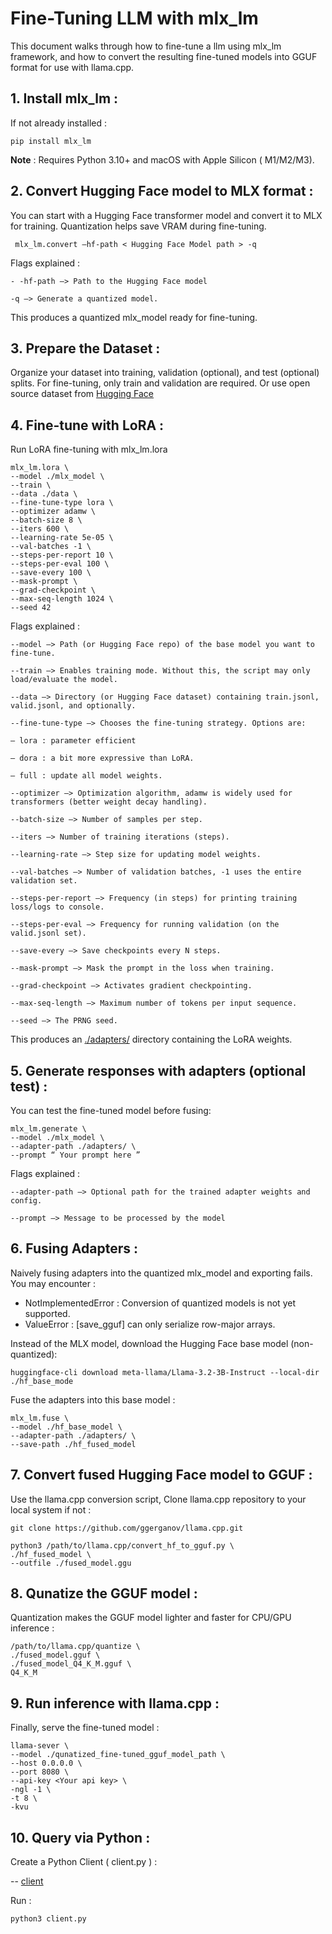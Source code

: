 # Fine-Tuning LLM with mlx_lm

This document walks through how to fine-tune a llm using mlx_lm framework, and how to convert the resulting fine-tuned models into GGUF format for use with llama.cpp.

## 1. Install mlx_lm :

If not already installed :

    pip install mlx_lm

**Note** : Requires Python 3.10+ and macOS with Apple Silicon ( M1/M2/M3).

## 2. Convert Hugging Face model to MLX format :

You can start with a Hugging Face transformer model and convert it to MLX for training. Quantization helps save VRAM during fine-tuning.

     mlx_lm.convert —hf-path < Hugging Face Model path > -q

Flags explained :

`- -hf-path —> Path to the Hugging Face model`

`-q —> Generate a quantized model.`

This produces a quantized mlx_model ready for fine-tuning.

## 3. Prepare the Dataset :

Organize your dataset into training, validation (optional), and test (optional) splits. For fine-tuning, only train and validation are required. Or use open source dataset from [Hugging Face](https://huggingface.co/datasets)

## 4. Fine-tune with LoRA : 

Run LoRA fine-tuning with mlx_lm.lora

    mlx_lm.lora \
  	--model ./mlx_model \
    --train \
  	--data ./data \
  	--fine-tune-type lora \
  	--optimizer adamw \
  	--batch-size 8 \
  	--iters 600 \
    --learning-rate 5e-05 \
  	--val-batches -1 \
  	--steps-per-report 10 \
    --steps-per-eval 100 \
  	--save-every 100 \
  	--mask-prompt \
  	--grad-checkpoint \
  	--max-seq-length 1024 \
  	--seed 42

Flags explained :

`--model —> Path (or Hugging Face repo) of the base model you want to fine-tune.`

`--train —> Enables training mode. Without this, the script may only load/evaluate the model.`

`--data —> Directory (or Hugging Face dataset) containing train.jsonl, valid.jsonl, and optionally.`

`--fine-tune-type —> Chooses the fine-tuning strategy. Options are:`

 `— lora : parameter efficient`

 `— dora : a bit more expressive than LoRA.`

 `— full : update all model weights.`

`--optimizer —> Optimization algorithm, adamw is widely used for transformers (better weight decay handling).`

`--batch-size —> Number of samples per step.`

`--iters —> Number of training iterations (steps).`

`--learning-rate —> Step size for updating model weights.`

`--val-batches —> Number of validation batches, -1 uses the entire validation set.`

`--steps-per-report —> Frequency (in steps) for printing training loss/logs to console.`

`--steps-per-eval —> Frequency for running validation (on the valid.jsonl set).`

`--save-every —> Save checkpoints every N steps.`

`--mask-prompt —> Mask the prompt in the loss when training.`

`--grad-checkpoint —> Activates gradient checkpointing.`

`--max-seq-length —> Maximum number of tokens per input sequence.`

`--seed —> The PRNG seed.`

This produces an [./adapters/](https://github.com/Sudeep5663/Running-llama.cpp-Locally-on-macOS/tree/main/Fine_Tune/adapters) directory containing the LoRA weights.

## 5. Generate responses with adapters (optional test) :

You can test the fine-tuned model before fusing:

    mlx_lm.generate \
	--model ./mlx_model \
	--adapter-path ./adapters/ \
	--prompt “ Your prompt here ”

Flags explained :

`--adapter-path —> Optional path for the trained adapter weights and config.`

`--prompt —> Message to be processed by the model`

## 6. Fusing Adapters :

Naively fusing adapters into the quantized mlx_model and exporting fails. You may encounter :

* NotImplementedError : Conversion of quantized models is not yet supported.
* ValueError : [save_gguf] can only serialize row-major arrays.

Instead of the MLX model, download the Hugging Face base model (non-quantized):

    huggingface-cli download meta-llama/Llama-3.2-3B-Instruct --local-dir ./hf_base_mode

Fuse the adapters into this base model :

    mlx_lm.fuse \
	--model ./hf_base_model \
	--adapter-path ./adapters/ \
	--save-path ./hf_fused_model

## 7. Convert fused Hugging Face model to GGUF :

Use the llama.cpp conversion script, Clone llama.cpp repository to your local system if not :

    git clone https://github.com/ggerganov/llama.cpp.git

    python3 /path/to/llama.cpp/convert_hf_to_gguf.py \
  	./hf_fused_model \
  	--outfile ./fused_model.ggu

## 8. Qunatize the GGUF model :

Quantization makes the GGUF model lighter and faster for CPU/GPU inference :

    /path/to/llama.cpp/quantize \
  	./fused_model.gguf \
  	./fused_model_Q4_K_M.gguf \
  	Q4_K_M

## 9. Run inference with llama.cpp :

Finally, serve the fine-tuned model :

    llama-sever \
    --model ./qunatized_fine-tuned_gguf_model_path \
    --host 0.0.0.0 \
	--port 8080 \
    --api-key <Your api key> \
    -ngl -1 \
    -t 8 \
    -kvu

## 10. Query via Python :

Create a Python Client ( client.py ) :

-- [client](https://github.com/Sudeep5663/llama.cpp/blob/main/test4.py)

Run :

    python3 client.py
